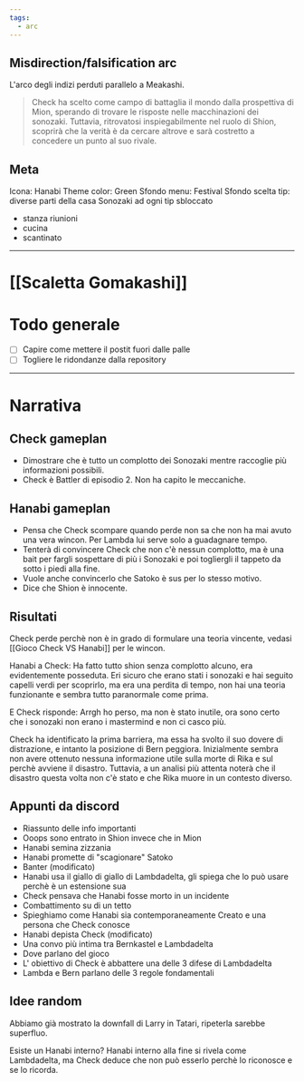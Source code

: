 ```yaml
---
tags:
  - arc
---
```

## Misdirection/falsification arc

L'arco degli indizi perduti parallelo a Meakashi.

>Check ha scelto come campo di battaglia il mondo dalla prospettiva di Mion, sperando di trovare le risposte nelle macchinazioni dei sonozaki. Tuttavia, ritrovatosi inspiegabilmente nel ruolo di Shion, scoprirà che la verità è da cercare altrove e sarà costretto a concedere un punto al suo rivale.

## Meta

Icona: Hanabi
Theme color: Green
Sfondo menu: Festival
Sfondo scelta tip: diverse parti della casa Sonozaki ad ogni tip sbloccato
- stanza riunioni
- cucina
- scantinato

---

# [[Scaletta Gomakashi]]

# Todo generale
- [ ] Capire come mettere il postit fuori dalle palle
- [ ] Togliere le ridondanze dalla repository

---

# Narrativa

## Check gameplan
- Dimostrare che è tutto un complotto dei Sonozaki mentre raccoglie più informazioni possibili.
- Check è Battler di episodio 2. Non ha capito le meccaniche.
## Hanabi gameplan
- Pensa che Check scompare quando perde non sa che non ha mai avuto una vera wincon. Per Lambda lui serve solo a guadagnare tempo.
- Tenterà di convincere Check che non c'è nessun complotto, ma è una bait per fargli sospettare di più i Sonozaki e poi togliergli il tappeto da sotto i piedi alla fine.
- Vuole anche convincerlo che Satoko è sus per lo stesso motivo.
- Dice che Shion è innocente.


## Risultati
Check perde perchè non è in grado di formulare una teoria vincente, vedasi [[Gioco Check VS Hanabi]] per le wincon.

Hanabi a Check: Ha fatto tutto shion senza complotto alcuno, era evidentemente posseduta. Eri sicuro che erano stati i sonozaki e hai seguito capelli verdi per scoprirlo, ma era una perdita di tempo, non hai una teoria funzionante e sembra tutto paranormale come prima.

E Check risponde: Arrgh ho perso, ma non è stato inutile, ora sono certo che i sonozaki non erano i mastermind e non ci casco più.


Check ha identificato la prima barriera, ma essa ha svolto il suo dovere di distrazione, e intanto la posizione di Bern peggiora.
Inizialmente sembra non avere ottenuto nessuna informazione utile sulla morte di Rika e sul perchè avviene il disastro. Tuttavia, a un analisi più attenta noterà che il disastro questa volta non c'è stato e che Rika muore in un contesto diverso.




## Appunti da discord
- Riassunto delle info importanti
- Ooops sono entrato in Shion invece che in Mion
- Hanabi semina zizzania
- Hanabi promette di "scagionare" Satoko
- Banter (modificato)
- Hanabi usa il giallo di giallo di Lambdadelta, gli spiega che lo può usare perchè è un estensione sua
- Check pensava che Hanabi fosse morto in un incidente
- Combattimento su di un tetto
- Spieghiamo come Hanabi sia contemporaneamente Creato e una persona che Check conosce
- Hanabi depista Check (modificato)
- Una convo più intima tra Bernkastel e Lambdadelta
- Dove parlano del gioco
- L' obiettivo di Check è abbattere una delle 3 difese di Lambdadelta
- Lambda e Bern parlano delle 3 regole fondamentali


## Idee random
Abbiamo già mostrato la downfall di Larry in Tatari, ripeterla sarebbe superfluo.

Esiste un Hanabi interno?
Hanabi interno alla fine si rivela come Lambdadelta, ma Check deduce che non può esserlo perchè lo riconosce e se lo ricorda.

